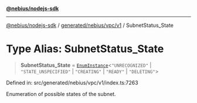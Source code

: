 [**@nebius/nodejs-sdk**](../../../../../README.md)

***

[@nebius/nodejs-sdk](../../../../../README.md) / [generated/nebius/vpc/v1](../README.md) / SubnetStatus\_State

# Type Alias: SubnetStatus\_State

> **SubnetStatus\_State** = [`EnumInstance`](../../../../../runtime/protos/enum/type-aliases/EnumInstance.md)\<`"UNRECOGNIZED"` \| `"STATE_UNSPECIFIED"` \| `"CREATING"` \| `"READY"` \| `"DELETING"`\>

Defined in: src/generated/nebius/vpc/v1/index.ts:7263

Enumeration of possible states of the subnet.
